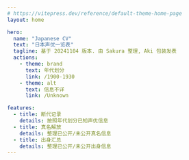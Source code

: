 ```yaml
---
# https://vitepress.dev/reference/default-theme-home-page
layout: home

hero:
  name: "Japanese CV"
  text: "日本声优一览表"
  tagline: 基于 20241104 版本. 由 Sakura 整理, Aki 包装发表
  actions:
    - theme: brand
      text: 年代划分
      link: /1900-1930
    - theme: alt
      text: 信息不详
      link: /Unknown

features: 
  - title: 断代记录
    details: 按照年代划分已知声优信息
  - title: 真名解放
    details: 整理已公开/未公开真名信息
  - title: 出身汇总
    details: 整理已公开/未公开出身信息
---
```


